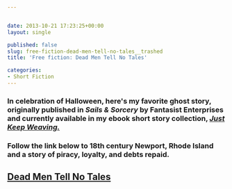 ```yaml
---


date: 2013-10-21 17:23:25+00:00
layout: single

published: false
slug: free-fiction-dead-men-tell-no-tales__trashed
title: 'Free fiction: Dead Men Tell No Tales'

categories:
- Short Fiction
---
```


### In celebration of Halloween, here's my favorite ghost story, originally published in _Sails & Sorcery_ by Fantasist Enterprises and currently available in my ebook short story collection, _[Just Keep Weaving.](http://www.elainecunningham.com/books/anthologies-collections/just-keep-weaving/)_




### Follow the link below to 18th century Newport, Rhode Island and a story of piracy, loyalty, and debts repaid.




## [Dead Men Tell No Tales](http://www.elainecunningham.com/free-fiction/)



